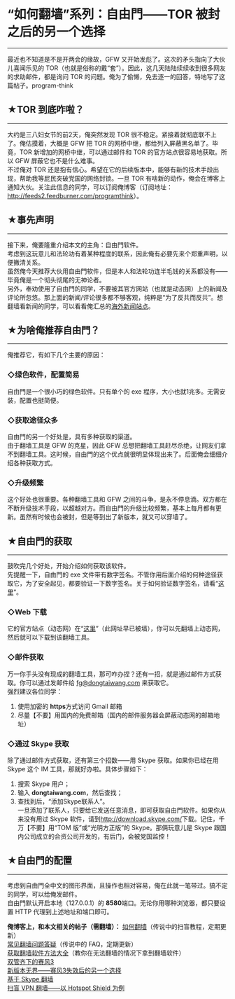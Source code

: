 # “如何翻墙”系列：自由門——TOR 被封之后的另一个选择 

-----

 最近也不知道是不是开两会的缘故，GFW 又开始发彪了。这次的矛头指向了大伙儿喜闻乐见的 TOR（也就是俗称的戴“套”）。因此，这几天陆陆续续收到很多网友的求助邮件，都是询问 TOR 的问题。俺为了偷懒，免去逐一的回答，特地写了这篇帖子。program-think  
   
   
 ## ★TOR 到底咋啦？
----------

  
 大约是三八妇女节的前2天，俺突然发现 TOR 很不稳定。紧接着就彻底联不上了。俺估摸着，大概是 GFW 把 TOR 的网桥中继，都给列入屏蔽黑名单了。毕竟，TOR 新增加的网桥中继，可以通过邮件和 TOR 的官方站点很容易地获取。所以 GFW 屏蔽它也不是什么难事。  
 不过俺对 TOR 还是抱有信心。希望在它的后续版本中，能够有新的技术手段出现，帮助我等屁民突破党国的网络封锁。一旦 TOR 有啥新的动作，俺会在博客上通知大伙。关注此信息的同学，可以订阅俺博客（订阅地址：<http://feeds2.feedburner.com/programthink>）。  
   
   
 ## ★事先声明
-----

  
 接下来，俺要隆重介绍本文的主角：自由門软件。  
 考虑到这玩意儿和法轮功有着某种程度的联系，因此俺有必要先来个郑重声明，以便撇清关系。  
 虽然俺今天推荐大伙用自由門软件，但是本人和法轮功连半毛钱的关系都没有——毕竟俺是一个彻头彻尾的无神论者。  
 另外，奉劝使用了自由門的同学，不要被其官方网站（也就是动态网）上的新闻及评论所忽悠。那上面的新闻/评论很多都不够客观，纯粹是“为了反共而反共”。想翻墙看新闻的同学，可以看看俺汇总的[海外新闻站点](https://github.com/programthink/sites)。  
   
   
 ## ★为啥俺推荐自由門？
----------

  
 俺推荐它，有如下几个主要的原因：  
   
 ### ◇绿色软件，配置简易

  
 自由門是一个很小巧的绿色软件。只有单个的 exe 程序，大小也就1兆多。无需安装，配置也挺简便。  
   
 ### ◇获取途径众多

  
 自由門的另一个好处是，具有多种获取的渠道。  
 由于翻墙工具是 GFW 的克星，因此 GFW 总想把翻墙工具赶尽杀绝，让网友们拿不到翻墙工具。这时候，自由門的这个优点就很明显体现出来了。后面俺会细细介绍各种获取方式。  
   
 ### ◇升级频繁

  
 这个好处也很重要。各种翻墙工具和 GFW 之间的斗争，是永不停息滴。双方都在不断升级技术手段，以超越对方。而自由門的升级比较频繁，基本上每月都有更新。虽然有时候也会被封，但是等到出了新版本，就又可以穿墙了。  
   
   
 ## ★自由門的获取
-------

  
 鼓吹完几个好处，开始介绍如何获取该软件。  
 先提醒一下，自由門的 exe 文件带有数字签名。不管你用后面介绍的何种途径获取它，为了安全起见，都要验证一下数字签名。关于如何验证数字签名，请看“[这里](https://program-think.blogspot.com/2010/02/introduce-digital-certificate-and-ca.html#verify_file)”。  
   
 ### ◇Web 下载

  
 它的官方站点（动态网）在“[这里](http://dongtaiwang.com/)”（此网址早已被墙），你可以先翻墙上动态网，然后就可以下载到该翻墙工具。  
   
 ### ◇邮件获取

  
 万一你手头没有现成的翻墙工具，那可咋办捏？还有一招，就是通过邮件方式获取。你可以通过发邮件给 fg@dongtaiwang.com 来获取它。  
 强烈建议各位同学：  
 1. 使用加密的 **https**方式访问 Gmail 邮箱  
 2. 尽量【不要】用国内的免费邮箱（国内的邮件服务器会屏蔽动态网的邮箱地址）  
   
 ### ◇通过 Skype 获取

  
 除了通过邮件方式获取，还有第三个招数——用 Skype 获取。如果你已经在用 Skype 这个 IM 工具，那就好办啦。具体步骤如下：  
 1. 搜索 Skype 用户；  
 2. 输入 **dongtaiwang.com**，然后查找；  
 3. 查找到后，“添加Skype联系人”。  
 一旦添加了联系人，只要给它发送任意消息，即可获取自由門软件。如果你从来没有用过 Skype 软件，请到<http://download.skype.com/>下载。记住，千万【不要】用“TOM 版”或“光明方正版”的 Skype。那俩玩意儿是 Skype 跟国内公司成立的合资公司开发的，有后门，会被党国监控！  
   
   
 ## ★自由門的配置
-------

  
 考虑到自由門全中文的图形界面，且操作也相对容易，俺在此就一笔带过。搞不定的同学，可以给俺发邮件。  
 自由門默认开启本地（127.0.0.1）的 **8580**端口。无论你用哪种浏览器，都只要设置 HTTP 代理到上述地址和端口即可。  
   
   
 **俺博客上，和本文相关的帖子（需翻墙）：** 
 [如何翻墙](https://program-think.blogspot.com/2009/05/how-to-break-through-gfw.html)（传说中的扫盲教程，定期更新）  
 [常见翻墙问题答疑](https://program-think.blogspot.com/2011/09/gfw-faq.html)（传说中的 FAQ，定期更新）  
 [获取翻墙软件方法大全](https://program-think.blogspot.com/2011/03/how-to-get-gfw-tools.html)（教你在无法翻墙的情况下拿到翻墙软件）  
 [双管齐下的赛风3](https://program-think.blogspot.com/2011/10/gfw-psiphon.html)  
 [新版本无界——赛风3失效后的另一个选择](https://program-think.blogspot.com/2011/12/gfw-wujie.html)  
 [基于 Skype 翻墙](https://program-think.blogspot.com/2011/05/through-gfw-with-skype.html)  
 [扫盲 VPN 翻墙——以 Hotspot Shield 为例](https://program-think.blogspot.com/2011/09/gfw-vpn-hotspot-shield.html) 
